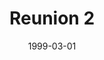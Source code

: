 ---
mission_id: reunion2
slug: "reunion-2"
editorsChoice:
title: "Reunion 2"
authors: 
    - "John Johnson"
date: 1999-03-01
filename: "/missions/reunion2.zip"
description: "This is the fourth and final level in the Marek Sunrider Story."
cover: 
levelReplaced:	SECBASE
difficulty: no
bm:	yes
fme: no
wax: yes
three_do: yes
voc: yes
gmd: no
vue: no
lfd: yes
base: "New level from scratch" 
editors: "WDFUSE 2.00"

---